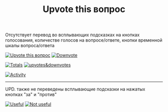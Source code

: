 ﻿---
title: "Upvote this вопрос"
se.owner.user_id: 1365
se.owner.display_name: "insolor"
se.owner.link: "https://ru.meta.stackoverflow.com/users/1365/insolor"
se.link: "https://ru.meta.stackoverflow.com/questions/10526/upvote-this-%d0%b2%d0%be%d0%bf%d1%80%d0%be%d1%81"
se.question_id: 10526
se.post_type: question
se.score: 15
---
<p>Отсутствует перевод во всплывающих подсказках на кнопках голосования, количестве голосов на вопросе/ответе, кнопки временной шкалы вопроса/ответа</p>
<p><a href="https://i.stack.imgur.com/hFBvS.png" rel="nofollow noreferrer"><img src="https://i.stack.imgur.com/hFBvS.png" alt="Upvote this вопрос" /></a>
<a href="https://i.stack.imgur.com/zKvE0.png" rel="nofollow noreferrer"><img src="https://i.stack.imgur.com/zKvE0.png" alt="Downvote" /></a></p>
<p><a href="https://i.stack.imgur.com/603pS.png" rel="nofollow noreferrer"><img src="https://i.stack.imgur.com/603pS.png" alt="Totals" /></a>
<a href="https://i.stack.imgur.com/RN8P7.png" rel="nofollow noreferrer"><img src="https://i.stack.imgur.com/RN8P7.png" alt="upvotes&amp;downvotes" /></a></p>
<p><a href="https://i.stack.imgur.com/F4q6Q.png" rel="nofollow noreferrer"><img src="https://i.stack.imgur.com/F4q6Q.png" alt="Activity" /></a></p>
<hr />
<p>UPD. также не переведены всплывающие подсказки на нажатых кнопках &quot;за&quot; и &quot;против&quot;</p>
<p><a href="https://i.stack.imgur.com/emSVs.png" rel="nofollow noreferrer"><img src="https://i.stack.imgur.com/emSVs.png" alt="Useful" /></a>
<a href="https://i.stack.imgur.com/uXs1U.png" rel="nofollow noreferrer"><img src="https://i.stack.imgur.com/uXs1U.png" alt="Not useful" /></a></p>
